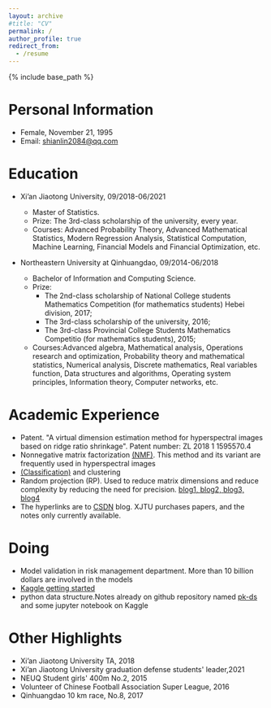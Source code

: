 ```yaml
---
layout: archive
#title: "CV"
permalink: /
author_profile: true
redirect_from:
  - /resume
---
```


{% include base_path %}

Personal Information
=======
* Female, November 21, 1995
* Email: shianlin2084@qq.com

Education
=======
* Xi’an Jiaotong University, 09/2018-06/2021
  * Master of Statistics.
  * Prize: The 3rd-class scholarship of the university, every year.
  * Courses: Advanced Probability Theory, Advanced Mathematical Statistics, Modern Regression Analysis, Statistical Computation, Machine Learning, Financial Models and Financial Optimization, etc.

* Northeastern University at Qinhuangdao, 09/2014-06/2018
  * Bachelor of Information and Computing Science.
  * Prize:
    * The 2nd-class scholarship of National College students Mathematics Competition (for mathematics students) Hebei division, 2017; 
    * The 3rd-class scholarship of the university, 2016; 
    * The 3rd-class Provincial College Students Mathematics Competitio (for mathematics students), 2015;
  * Courses:Advanced algebra, Mathematical analysis, Operations research and optimization, Probability theory and mathematical statistics, Numerical analysis, Discrete mathematics, Real variables function, Data structures and algorithms, Operating system principles, Information theory, Computer networks, etc.

  
Academic Experience
======
* Patent. "A virtual dimension estimation method for hyperspectral images based on ridge ratio shrinkage". Patent number: ZL 2018 1 1595570.4 
* Nonnegative matrix factorization [(NMF)](https://blog.csdn.net/weixin_43759518/article/details/117848483?spm=1001.2014.3001.5502). This method and its variant are frequently used in hyperspectral images  
* [(Classification)](https://blog.csdn.net/weixin_43759518/article/details/113951274?spm=1001.2014.3001.5502) and clustering
* Random projection (RP). Used to reduce matrix dimensions and reduce complexity by reducing the need for precision. [blog1, ](https://blog.csdn.net/weixin_43759518/article/details/113813986?spm=1001.2014.3001.5502)[blog2, ](https://blog.csdn.net/weixin_43759518/article/details/113774085)[blog3, ](https://blog.csdn.net/weixin_43759518/article/details/116022476?spm=1001.2014.3001.5502)[blog4](https://blog.csdn.net/weixin_43759518/article/details/113455174)
* The hyperlinks are to [CSDN](https://blog.csdn.net/weixin_43759518?spm=1011.2124.3001.5343&type=blog) blog. XJTU purchases papers, and the notes only currently available.

Doing
======
* Model validation in risk management department. More than 10 billion dollars are involved in the models
* [Kaggle getting started](https://www.kaggle.com/shianlin)
* python data structure.Notes already on github repository named [pk-ds](https://github.com/ShianLin/pk-ds) and some jupyter notebook on Kaggle


Other Highlights
=======
* Xi’an Jiaotong University TA, 2018
* Xi’an Jiaotong University graduation defense students' leader,2021
* NEUQ Student girls' 400m No.2, 2015
* Volunteer of Chinese Football Association Super League, 2016
* Qinhuangdao 10 km race, No.8, 2017



